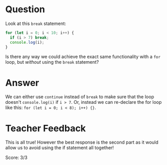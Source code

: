 # Question

Look at this `break` statement:

```js
for (let i = 0; i < 10; i++) {
  if (i > 7) break;
  console.log(i);
}
```

Is there any way we could achieve the exact same functionality with a `for` loop, but _without_ using the `break` statement?

# Answer

We can either use `continue` instead of `break` to make sure that the loop doesn't `console.log(i)` if `i > 7`. Or, instead we can re-declare the for loop like this: `for (let i = 0; i < 8); i++) {}`.

# Teacher Feedback

This is all true! However the best response is the second part as it would allow us to avoid using the if statement all together!

Score: 3/3